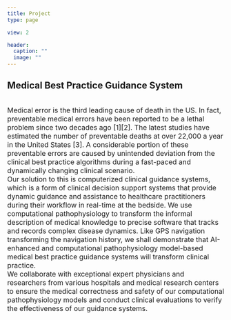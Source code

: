 ```yaml
---
title: Project
type: page

view: 2

header:
  caption: ""
  image: ""
---
```


<h2>Medical Best Practice Guidance System</h2>

<br>
<span style="font-size: 16px">
Medical error is the third leading cause of death in the US. In fact, preventable medical errors have been reported to be a lethal problem since two decades ago [1][2]. The latest studies have estimated the number of preventable deaths at over 22,000 a year in the United States [3]. A considerable portion of these preventable errors are caused by unintended deviation from the clinical best practice algorithms during a fast-paced and dynamically changing clinical scenario.
</span>
<br>
<span style="font-size: 16px">
Our solution to this is computerized clinical guidance systems, which is a form of clinical decision support systems that provide dynamic guidance and assistance to healthcare practitioners during their workflow in real-time at the bedside. We use computational pathophysiology to transform the informal description of medical knowledge to precise software that tracks and records complex disease dynamics. Like GPS navigation transforming the navigation history, we shall demonstrate that AI-enhanced and computational pathophysiology model-based medical best practice guidance systems will transform clinical practice.
</span>
<br>
<span style="font-size: 16px">
We collaborate with exceptional expert physicians and researchers from various hospitals and medical research centers to ensure the medical correctness  and safety of our computational pathophysiology models and conduct clinical evaluations to verify the effectiveness of our guidance systems.
</span>
